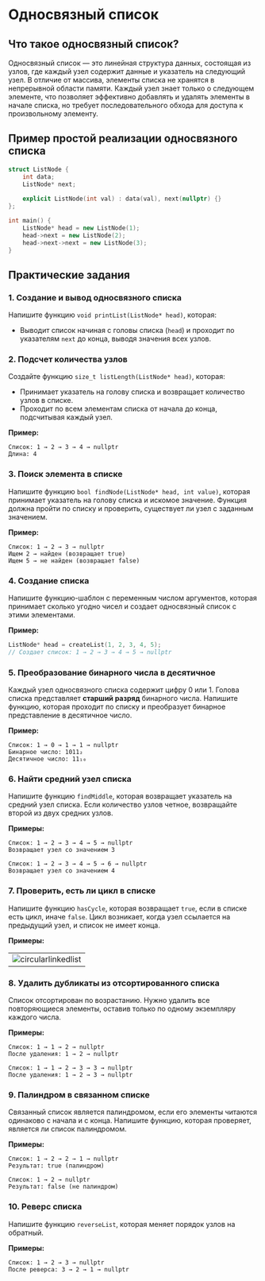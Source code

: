 # Односвязный список

## Что такое односвязный список?
Односвязный список — это линейная структура данных,
состоящая из узлов, где каждый узел содержит данные и указатель на следующий узел.
В отличие от массива, элементы списка не хранятся в непрерывной области памяти.
Каждый узел знает только о следующем элементе,
что позволяет эффективно добавлять и удалять элементы в начале списка,
но требует последовательного обхода для доступа к произвольному элементу.

## Пример простой реализации односвязного списка
```cpp
struct ListNode {
    int data;
    ListNode* next;
    
    explicit ListNode(int val) : data(val), next(nullptr) {}
};

int main() {
    ListNode* head = new ListNode(1);
    head->next = new ListNode(2);
    head->next->next = new ListNode(3);
}
```

## Практические задания
### 1. Создание и вывод односвязного списка
Напишите функцию `void printList(ListNode* head)`, которая:
- Выводит список начиная с головы списка (`head`) и проходит по указателям `next` до конца, выводя значения всех узлов.


### 2. Подсчет количества узлов
Создайте функцию `size_t listLength(ListNode* head)`, которая:
- Принимает указатель на голову списка и возвращает количество узлов в списке.
- Проходит по всем элементам списка от начала до конца, подсчитывая каждый узел.

**Пример:**
```
Список: 1 → 2 → 3 → 4 → nullptr
Длина: 4
```

### 3. Поиск элемента в списке
Напишите функцию `bool findNode(ListNode* head, int value)`, которая принимает указатель на голову списка и искомое значение.
Функция должна пройти по списку и проверить, существует ли узел с заданным значением.

**Пример:**
```
Список: 1 → 2 → 3 → nullptr
Ищем 2 → найден (возвращает true)
Ищем 5 → не найден (возвращает false)
```

### 4. Создание списка
Напишите функцию-шаблон с переменным числом аргументов, которая принимает сколько угодно чисел и создает односвязный список с этими элементами.

**Пример:**
```cpp
ListNode* head = createList(1, 2, 3, 4, 5);
// Создает список: 1 → 2 → 3 → 4 → 5 → nullptr
```

### 5. Преобразование бинарного числа в десятичное
Каждый узел односвязного списка содержит цифру 0 или 1.
Голова списка представляет **старший разряд** бинарного числа.
Напишите функцию, которая проходит по списку и преобразует бинарное представление в десятичное число.

**Пример:**
```
Список: 1 → 0 → 1 → 1 → nullptr
Бинарное число: 1011₂
Десятичное число: 11₁₀
```

### 6. Найти средний узел списка
Напишите функцию `findMiddle`, которая возвращает указатель на средний узел списка.
Если количество узлов четное, возвращайте второй из двух средних узлов.

**Примеры:**
```
Список: 1 → 2 → 3 → 4 → 5 → nullptr
Возвращает узел со значением 3

Список: 1 → 2 → 3 → 4 → 5 → 6 → nullptr
Возвращает узел со значением 4
```

### 7. Проверить, есть ли цикл в списке
Напишите функцию `hasCycle`, которая возвращает `true`, если в списке есть цикл, иначе `false`.
Цикл возникает, когда узел ссылается на предыдущий узел, и список не имеет конца.

**Примеры:**
<table><tr><td>
<img src="../media/circularlinkedlist.png" alt="circularlinkedlist" title="circularlinkedlist" style="display: inline-block; margin: 0 auto; max-width: 200px; max-height: 200px">
</td></tr></table>

### 8. Удалить дубликаты из отсортированного списка
Список отсортирован по возрастанию.
Нужно удалить все повторяющиеся элементы, оставив только по одному экземпляру каждого числа.

**Примеры:**
```
Список: 1 → 1 → 2 → nullptr
После удаления: 1 → 2 → nullptr

Список: 1 → 1 → 2 → 3 → 3 → nullptr
После удаления: 1 → 2 → 3 → nullptr
```

### 9. Палиндром в связанном списке
Связанный список является палиндромом, если его элементы читаются одинаково с начала и с конца.
Напишите функцию, которая проверяет, является ли список палиндромом.

**Примеры:**
```
Список: 1 → 2 → 2 → 1 → nullptr
Результат: true (палиндром)

Список: 1 → 2 → nullptr
Результат: false (не палиндром)
```

### 10. Реверс списка
Напишите функцию `reverseList`, которая меняет порядок узлов на обратный.

**Примеры:**
```
Список: 1 → 2 → 3 → nullptr
После реверса: 3 → 2 → 1 → nullptr
```

